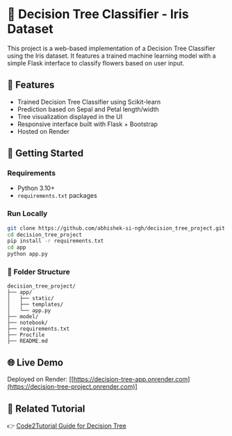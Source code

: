 # 🌳 Decision Tree Classifier - Iris Dataset

This project is a web-based implementation of a Decision Tree Classifier using the Iris dataset. It features a trained machine learning model with a simple Flask interface to classify flowers based on user input.

## 📌 Features
- Trained Decision Tree Classifier using Scikit-learn
- Prediction based on Sepal and Petal length/width
- Tree visualization displayed in the UI
- Responsive interface built with Flask + Bootstrap
- Hosted on Render

## 🚀 Getting Started

### Requirements
- Python 3.10+
- `requirements.txt` packages

### Run Locally
```bash
git clone https://github.com/abhishek-si-ngh/decision_tree_project.git
cd decision_tree_project
pip install -r requirements.txt
cd app
python app.py
```

### 📂 Folder Structure
```
decision_tree_project/
├── app/
│   ├── static/
│   ├── templates/
│   └── app.py
├── model/
├── notebook/
├── requirements.txt
├── Procfile
├── README.md
```

## 🌐 Live Demo
Deployed on Render: [[https://decision-tree-app.onrender.com](https://decision-tree-project.onrender.com)]

## 📖 Related Tutorial
👉 [Code2Tutorial Guide for Decision Tree](https://code2tutorial.com/tutorial/027490cb-dccb-4605-bd7b-08b21d04e6ec/index.md)
